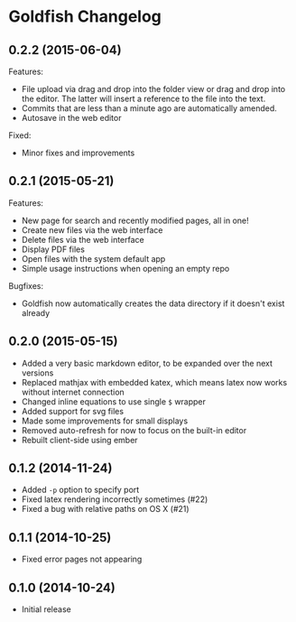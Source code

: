 # Goldfish Changelog

## 0.2.2 (2015-06-04)

Features:

- File upload via drag and drop into the folder view or drag and drop into the editor. The latter will insert a reference to the file into the text.
- Commits that are less than a minute ago are automatically amended.
- Autosave in the web editor

Fixed:

- Minor fixes and improvements

## 0.2.1 (2015-05-21)

Features:

- New page for search and recently modified pages, all in one!
- Create new files via the web interface
- Delete files via the web interface
- Display PDF files
- Open files with the system default app
- Simple usage instructions when opening an empty repo

Bugfixes:

- Goldfish now automatically creates the data directory if it doesn't exist already

## 0.2.0 (2015-05-15)

- Added a very basic markdown editor, to be expanded over the next versions
- Replaced mathjax with embedded katex, which means latex now works without internet connection
- Changed inline equations to use single `$` wrapper
- Added support for svg files
- Made some improvements for small displays
- Removed auto-refresh for now to focus on the built-in editor
- Rebuilt client-side using ember

## 0.1.2 (2014-11-24)

- Added `-p` option to specify port
- Fixed latex rendering incorrectly sometimes (#22)
- Fixed a bug with relative paths on OS X (#21)

## 0.1.1 (2014-10-25)

- Fixed error pages not appearing

## 0.1.0 (2014-10-24)

- Initial release
